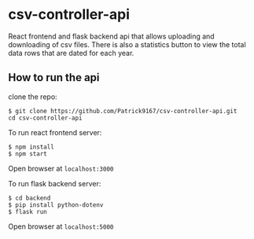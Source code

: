 # csv-controller-api
React frontend and flask backend api that allows uploading and downloading of csv files.
There is also a statistics button to view the total data rows that are dated for each year.

## How to run the api

clone the repo:
```
$ git clone https://github.com/Patrick9167/csv-controller-api.git
cd csv-controller-api
```

To run react frontend server:
```
$ npm install
$ npm start
```

Open browser at ```localhost:3000```

To run flask backend server:
```
$ cd backend
$ pip install python-dotenv
$ flask run
```

Open browser at ```localhost:5000```
